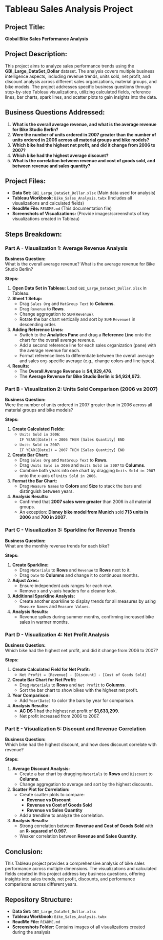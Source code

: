# **Tableau Sales Analysis Project**

## **Project Title:**  
**Global Bike Sales Performance Analysis**

## **Project Description:**  
This project aims to analyze sales performance trends using the **GBI_Large_DataSet_Dollar** dataset. The analysis covers multiple business intelligence aspects, including revenue trends, units sold, net profit, and discount analysis across different sales organizations, material groups, and bike models. The project addresses specific business questions through step-by-step Tableau visualizations, utilizing calculated fields, reference lines, bar charts, spark lines, and scatter plots to gain insights into the data.

## **Business Questions Addressed:**  
1. **What is the overall average revenue, and what is the average revenue for Bike Studio Berlin?**
2. **Were the number of units ordered in 2007 greater than the number of units ordered in 2006 across all material groups and bike models?**
3. **Which bike had the highest net profit, and did it change from 2006 to 2007?**
4. **Which bike had the highest average discount?**
5. **What is the correlation between revenue and cost of goods sold, and between revenue and sales quantity?**

## **Project Files:**  
- **Data Set:** `GBI_Large_DataSet_Dollar.xlsx` (Main data used for analysis)
- **Tableau Workbook:** `Bike_Sales_Analysis.twbx` (Includes all visualizations and calculated fields)
- **ReadMe File:** `README.md` (This documentation file)
- **Screenshots of Visualizations:** (Provide images/screenshots of key visualizations created in Tableau)

## **Steps Breakdown:**  

### **Part A - Visualization 1: Average Revenue Analysis**  
**Business Question:**  
What is the overall average revenue? What is the average revenue for Bike Studio Berlin?

**Steps:**  
1. **Open Data Set in Tableau:** Load `GBI_Large_DataSet_Dollar.xlsx` in Tableau.
2. **Sheet 1 Setup:**  
   - Drag `Sales Org` and `MatGroup Text` to **Columns**.
   - Drag `Revenue` to **Rows**.
   - Change aggregation to `SUM(Revenue)`.
   - Rotate the bar chart vertically and sort by `SUM(Revenue)` in descending order.
3. **Adding Reference Lines:**  
   - Switch to the **Analytics Pane** and drag a **Reference Line** onto the chart for the overall average revenue.
   - Add a second reference line for each sales organization (pane) with the average revenue for each.
   - Format reference lines to differentiate between the overall average and sales org-specific average (e.g., change colors and line types).
4. **Results:**  
   - The **Overall Average Revenue** is **$4,929,476**.
   - The **Average Revenue for Bike Studio Berlin** is **$4,924,973**.

### **Part B - Visualization 2: Units Sold Comparison (2006 vs 2007)**  
**Business Question:**  
Were the number of units ordered in 2007 greater than in 2006 across all material groups and bike models?

**Steps:**  
1. **Create Calculated Fields:**  
   - `Units Sold in 2006`:  
     `IF YEAR([Date]) = 2006 THEN [Sales Quantity] END`
   - `Units Sold in 2007`:  
     `IF YEAR([Date]) = 2007 THEN [Sales Quantity] END`
2. **Create Bar Chart:**  
   - Drag `Sales Org` and `MatGroup Text` to **Rows**.
   - Drag `Units Sold in 2006` and `Units Sold in 2007` to **Columns**.
   - Combine both years into one chart by dragging `Units Sold in 2007` onto the x-axis of `Units Sold in 2006`.
3. **Format the Bar Chart:**  
   - Drag `Measure Names` to **Colors** and **Size** to stack the bars and distinguish between years.
4. **Analysis Results:**  
   - Confirmed that **2007 sales were greater** than 2006 in all material groups.
   - An exception: **Disney bike model from Munich** sold **713 units in 2006** and **700 in 2007**.

### **Part C - Visualization 3: Sparkline for Revenue Trends**  
**Business Question:**  
What are the monthly revenue trends for each bike?

**Steps:**  
1. **Create Sparkline:**  
   - Drag `Materials` to **Rows** and `Revenue` to **Rows** next to it.
   - Drag `Date` to **Columns** and change it to continuous months.
2. **Adjust Axes:**  
   - Ensure independent axis ranges for each row.
   - Remove x and y-axis headers for a cleaner look.
3. **Additional Sparkline Analysis:**  
   - Create another sparkline to display trends for all measures by using `Measure Names` and `Measure Values`.
4. **Analysis Results:**  
   - Revenue spikes during summer months, confirming increased bike sales in warmer months.

### **Part D - Visualization 4: Net Profit Analysis**  
**Business Question:**  
Which bike had the highest net profit, and did it change from 2006 to 2007?

**Steps:**  
1. **Create Calculated Field for Net Profit:**  
   - `Net Profit = [Revenue] - [Discount] - [Cost of Goods Sold]`
2. **Create Bar Chart for Net Profit:**  
   - Drag `Materials` to **Rows** and `Net Profit` to **Columns**.
   - Sort the bar chart to show bikes with the highest net profit.
3. **Year Comparison:**  
   - Add `Year(Date)` to color the bars by year for comparison.
4. **Analysis Results:**  
   - **AC DS 1** had the highest net profit of **$1,633,299**.
   - Net profit increased from 2006 to 2007.

### **Part E - Visualization 5: Discount and Revenue Correlation**  
**Business Question:**  
Which bike had the highest discount, and how does discount correlate with revenue?

**Steps:**  
1. **Average Discount Analysis:**  
   - Create a bar chart by dragging `Materials` to **Rows** and `Discount` to **Columns**.
   - Change aggregation to average and sort by the highest discounts.
2. **Scatter Plot for Correlation:**  
   - Create scatter plots to compare:
     - **Revenue vs Discount**
     - **Revenue vs Cost of Goods Sold**
     - **Revenue vs Sales Quantity**
   - Add a trendline to analyze the correlation.
3. **Analysis Results:**  
   - Strong correlation between **Revenue and Cost of Goods Sold** with an **R-squared of 0.997**.
   - Weaker correlation between **Revenue and Sales Quantity**.

## **Conclusion:**  
This Tableau project provides a comprehensive analysis of bike sales performance across multiple dimensions. The visualizations and calculated fields created in this project address key business questions, offering insights into sales trends, net profit, discounts, and performance comparisons across different years.

## **Repository Structure:**  
- **Data Set:** `GBI_Large_DataSet_Dollar.xlsx`
- **Tableau Workbook:** `Bike_Sales_Analysis.twbx`
- **ReadMe File:** `README.md`
- **Screenshots Folder:** Contains images of all visualizations created during the analysis
